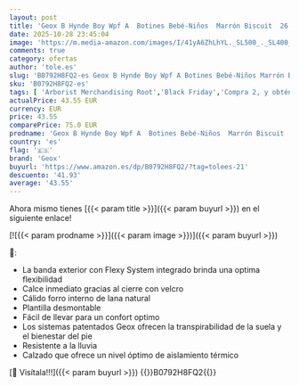 ```yaml
---
layout: post
title: 'Geox B Hynde Boy Wpf A  Botines Bebé-Niños  Marrón Biscuit  26 EU'
date: 2025-10-28 23:45:04
image: 'https://m.media-amazon.com/images/I/41yA6ZhLhYL._SL500_._SL400_.jpg'
comments: true
category: ofertas
author: 'tole.es'
slug: 'B0792H8FQ2-es Geox B Hynde Boy Wpf A Botines Bebé-Niños Marrón Biscuit...'
sku: 'B0792H8FQ2-es'
tags: [ 'Arborist Merchandising Root','Black Friday','Compra 2, y obtén un 10% de descuento','Compra 2, y obtén un 10% de descuento_Shoes','Descuentos Moda','Geox Shoes','Moda','Moda Bebé','Niños y Niñas','Regalos para niños','Regalos para niños Bebé','Ropa y zapatos para bebés niño','Self Service','Special Features Stores','botines','c8538d25-3af9-48d3-aeff-5f3ce5572a36_0','c8538d25-3af9-48d3-aeff-5f3ce5572a36_2601','c8538d25-3af9-48d3-aeff-5f3ce5572a36_32602','c8538d25-3af9-48d3-aeff-5f3ce5572a36_5401','c8538d25-3af9-48d3-aeff-5f3ce5572a36_5501','c8538d25-3af9-48d3-aeff-5f3ce5572a36_6301','c8538d25-3af9-48d3-aeff-5f3ce5572a36_7401','c8538d25-3af9-48d3-aeff-5f3ce5572a36_8101','c8538d25-3af9-48d3-aeff-5f3ce5572a36_9301','geox','🇪🇸', ]
actualPrice: 43.55 EUR
currency: EUR
price: 43.55
comparePrice: 75.0 EUR
prodname: 'Geox B Hynde Boy Wpf A  Botines Bebé-Niños  Marrón Biscuit  26 EU'
country: 'es'
flag: '🇪🇸'
brand: 'Geox'
buyurl: 'https://www.amazon.es/dp/B0792H8FQ2/?tag=tolees-21'
descuento: '41.93'
average: '43.55'
---
```


Ahora mismo tienes [{{< param title >}}]({{< param buyurl >}}) en el siguiente enlace!

[![{{< param prodname >}}]({{< param image >}})]({{< param buyurl >}})

🔎:

- La banda exterior con Flexy System integrado brinda una optima flexibilidad
- Calce inmediato gracias al cierre con velcro
- Cálido forro interno de lana natural
- Plantilla desmontable
- Fácil de llevar para un confort optimo
- Los sistemas patentados Geox ofrecen la transpirabilidad de la suela y el bienestar del pie
- Resistente a la lluvia
- Calzado que ofrece un nivel óptimo de aislamiento térmico

[🛒 Visítala!!!]({{< param buyurl >}})
{{<world>}}B0792H8FQ2{{</world>}}
